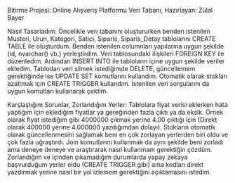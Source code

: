 Bitirme Projesi: Online Alışveriş Platformu Veri Tabanı, 
Hazırlayan: Zülal Bayer

Nasıl Tasarladım:
 Öncelikle veri tabanını oluştururken benden istenilen Musteri, Urun, Kategori, Satici, Siparis, Siparis_Detay tablolarını CREATE TABLE ile oluşturdum. 
Benden istenilen columnları yapılarına uygun şekilde (id, nvarchar() vb.) yerleştirdim. Veri tablosundaki ilişkileri FOREIGN KEY ile düzenledim.
Ardından INSERT INTO ile tabloların içine uygun şekilde veriler ekledim. Tablodan veri silmek istediğimde DELETE, güncellemem gerektiğinde ise UPDATE SET komutlarını kullandım.
Otomatik olarak stokları azaltmak için CREATE TRIGGER kullandım. İstenilen veri sorgularını da uygun komutları kullanarak çektim.

Karşlaştığım Sorunlar, Zorlandığım Yerler:
 Tablolara fiyat verisi eklerken hata yaptığım için eklediğim fiyatlar ya gereğinden fazla çıktı ya da eksik.
Örnek olarak fiyat istediğim gibi 4000000 çıkmak yerine 4.00 çıktığı için (Direkt olarak 400000 yerine 4.000000 yazdığımdan dolayı).
Stokların otomatik olarak güncellenmesini sağlamak beni en çok zorlayan yerlerden biri oldu ve çok fazla uğraştırdı.
Join komutlarını kullanmak da aynı şekilde beni zorladı ama deneye deneye ve araştırarak nasıl kullanmam gerektiğin çözdüm.
Zorlandığım ve içinden çıkamadığım durumlarda yapay zekaya başvurduğum yerler oldu (CREATE TRIGGER gibi) ama kodları direkt yazdırmak yerine nasıl bir yol izlemem gerektiğini açıklamasını istedim. 
 

